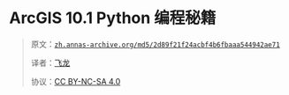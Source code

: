 # ArcGIS 10.1 Python 编程秘籍

> 原文：[`zh.annas-archive.org/md5/2d89f21f24acbf4b6fbaaa544942ae71`](https://zh.annas-archive.org/md5/2d89f21f24acbf4b6fbaaa544942ae71)
> 
> 译者：[飞龙](https://github.com/wizardforcel)
> 
> 协议：[CC BY-NC-SA 4.0](http://creativecommons.org/licenses/by-nc-sa/4.0/)